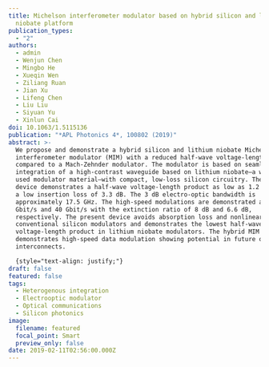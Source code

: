 ```yaml
---
title: Michelson interferometer modulator based on hybrid silicon and lithium
  niobate platform
publication_types:
  - "2"
authors:
  - admin
  - Wenjun Chen
  - Mingbo He
  - Xueqin Wen
  - Ziliang Ruan
  - Jian Xu
  - Lifeng Chen
  - Liu Liu
  - Siyuan Yu
  - Xinlun Cai
doi: 10.1063/1.5115136
publication: "*APL Photonics 4*, 100802 (2019)"
abstract: >-
  We propose and demonstrate a hybrid silicon and lithium niobate Michelson
  interferometer modulator (MIM) with a reduced half-wave voltage-length product
  compared to a Mach-Zehnder modulator. The modulator is based on seamless
  integration of a high-contrast waveguide based on lithium niobate—a widely
  used modulator material—with compact, low-loss silicon circuitry. The present
  device demonstrates a half-wave voltage-length product as low as 1.2 V cm and
  a low insertion loss of 3.3 dB. The 3 dB electro-optic bandwidth is
  approximately 17.5 GHz. The high-speed modulations are demonstrated at 32
  Gbit/s and 40 Gbit/s with the extinction ratio of 8 dB and 6.6 dB,
  respectively. The present device avoids absorption loss and nonlinearity in
  conventional silicon modulators and demonstrates the lowest half-wave
  voltage-length product in lithium niobate modulators. The hybrid MIM
  demonstrates high-speed data modulation showing potential in future optical
  interconnects.

  {style="text-align: justify;"}
draft: false
featured: false
tags:
  - Heterogenous integration
  - Electrooptic modulator
  - Optical communications
  - Silicon photonics
image:
  filename: featured
  focal_point: Smart
  preview_only: false
date: 2019-02-11T02:56:00.000Z
---
```

